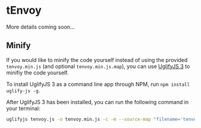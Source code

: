 # tEnvoy

More details coming soon...

## Minify
If you would like to minify the code yourself instead of using the provided `tenvoy.min.js` (and optional `tenvoy.min.js.map`), you can use [UglifyJS 3](https://github.com/mishoo/UglifyJS) to minifiy the code yourself.

To install UglifyJS 3 as a command line app through NPM, run `npm install uglify-js -g`.

After UglifyJS 3 has been installed, you can run the following command in your terminal:
```bash
uglifyjs tenvoy.js -o tenvoy.min.js -c -m --source-map "filename='tenvoy.min.js.map',url='tenvoy.min.js.map'"
```